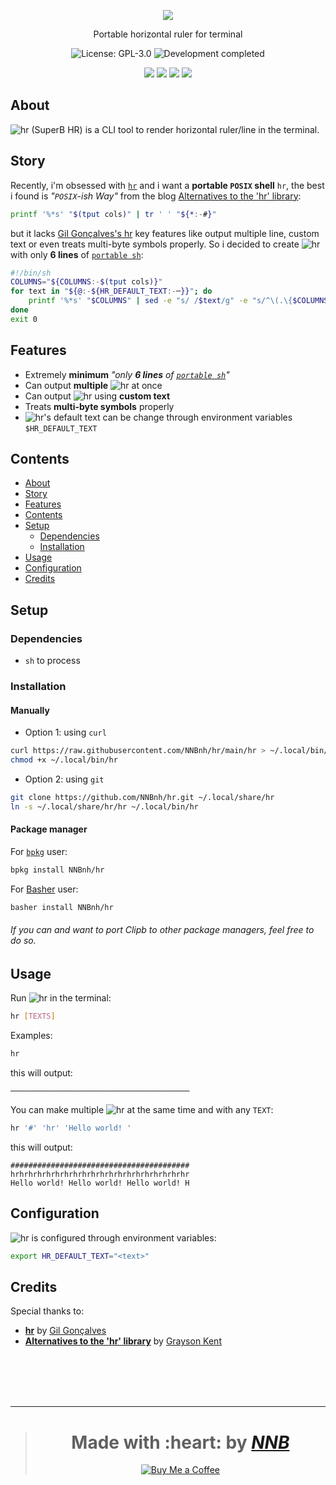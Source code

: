 <p align="center"><img src="https://user-images.githubusercontent.com/43980777/109386965-eefed000-7930-11eb-8b83-ef85d70196fa.png"></p>
<p align="center">Portable horizontal ruler for terminal</p>
<p align="center"><img src="https://img.shields.io/github/license/NNBnh/hr?labelColor=073551&color=4EAA25&style=for-the-badge" alt="License: GPL-3.0"> <img src="https://img.shields.io/badge/development-completed-%234EAA25.svg?labelColor=073551&style=for-the-badge&logoColor=FFFFFF" alt="Development completed"></p>
<p align="center"><img src="https://img.shields.io/github/watchers/NNBnh/hr?labelColor=073551&color=4EAA25&style=flat-square"> <img src="https://img.shields.io/github/stars/NNBnh/hr?labelColor=073551&color=4EAA25&style=flat-square"> <img src="https://img.shields.io/github/forks/NNBnh/hr?labelColor=073551&color=4EAA25&style=flat-square"> <img src="https://img.shields.io/github/issues/NNBnh/hr?labelColor=073551&color=4EAA25&style=flat-square"></p>

## About
![`hr`](https://user-images.githubusercontent.com/43980777/109386947-cd054d80-7930-11eb-90b3-49836d184f25.png) (SuperB HR) is a CLI tool to render horizontal ruler/line in the terminal.

## Story
Recently, i'm obsessed with [`hr`](https://github.com/LuRsT/hr) and i want a **portable `POSIX` shell** `hr`, the best i found is *"`POSIX`-ish Way"* from the blog [Alternatives to the 'hr' library](https://grayson.sh/blogs/some-alternatives-to-hr):

```sh
printf '%*s' "$(tput cols)" | tr ' ' "${*:-#}"
```

but it lacks [Gil Gonçalves's hr](https://github.com/LuRsT/hr) key features like output multiple line, custom text or even treats multi-byte symbols properly. So i decided to create ![`hr`](https://user-images.githubusercontent.com/43980777/109386947-cd054d80-7930-11eb-90b3-49836d184f25.png) with only **6 lines** of [`portable sh`](https://github.com/dylanaraps/pure-sh-bible):

```sh
#!/bin/sh
COLUMNS="${COLUMNS:-$(tput cols)}"
for text in "${@:-${HR_DEFAULT_TEXT:-─}}"; do
	printf '%*s' "$COLUMNS" | sed -e "s/ /$text/g" -e "s/^\(.\{$COLUMNS\}\).*/\1/"
done
exit 0
```

## Features
- Extremely **minimum** *"only **6 lines** of [`portable sh`](https://github.com/dylanaraps/pure-sh-bible)"*
- Can output **multiple** ![`hr`](https://user-images.githubusercontent.com/43980777/109386947-cd054d80-7930-11eb-90b3-49836d184f25.png) at once
- Can output ![`hr`](https://user-images.githubusercontent.com/43980777/109386947-cd054d80-7930-11eb-90b3-49836d184f25.png) using **custom text**
- Treats **multi-byte symbols** properly
- ![`hr`](https://user-images.githubusercontent.com/43980777/109386947-cd054d80-7930-11eb-90b3-49836d184f25.png)'s default text can be change through environment variables `$HR_DEFAULT_TEXT`

## Contents
- [About](#about)
- [Story](#story)
- [Features](#features)
- [Contents](#contents)
- [Setup](#setup)
  - [Dependencies](#dependencies)
  - [Installation](#installation)
- [Usage](#usage)
- [Configuration](#configuration)
- [Credits](#credits)

## Setup
### Dependencies
- `sh` to process

### Installation
#### Manually
- Option 1: using `curl`

```sh
curl https://raw.githubusercontent.com/NNBnh/hr/main/hr > ~/.local/bin/hr
chmod +x ~/.local/bin/hr
```

- Option 2: using `git`

```sh
git clone https://github.com/NNBnh/hr.git ~/.local/share/hr
ln -s ~/.local/share/hr/hr ~/.local/bin/hr
```

#### Package manager
For [`bpkg`](https://github.com/bpkg/bpkg) user:

```sh
bpkg install NNBnh/hr
```

For [Basher](https://github.com/bpkg/bpkg) user:

```sh
basher install NNBnh/hr
```

###### If you can and want to port Clipb to other package managers, feel free to do so.

## Usage
Run ![`hr`](https://user-images.githubusercontent.com/43980777/109386947-cd054d80-7930-11eb-90b3-49836d184f25.png) in the terminal:

```sh
hr [TEXTS]
```

Examples:

```sh
hr
```

this will output:

```console
────────────────────────────────────────
```

You can make multiple ![`hr`](https://user-images.githubusercontent.com/43980777/109386947-cd054d80-7930-11eb-90b3-49836d184f25.png) at the same time and with any `TEXT`:

```sh
hr '#' 'hr' 'Hello world! '
```

this will output:

```console
########################################
hrhrhrhrhrhrhrhrhrhrhrhrhrhrhrhrhrhrhrhr
Hello world! Hello world! Hello world! H
```

## Configuration
![`hr`](https://user-images.githubusercontent.com/43980777/109386947-cd054d80-7930-11eb-90b3-49836d184f25.png) is configured through environment variables:

```sh
export HR_DEFAULT_TEXT="<text>"
```

## Credits
Special thanks to:
- [**hr**](https://github.com/LuRsT/hr) by [Gil Gonçalves](https://github.com/LuRsT)
- [**Alternatives to the 'hr' library**](https://grayson.sh/blogs/some-alternatives-to-hr) by [Grayson Kent](https://grayson.sh)

<br><br><br><br>

---

> <h1 align="center">Made with :heart: by <a href="https://github.com/NNBnh"><i>NNB</i></a></h1>
>
> <p align="center"><a href="https://www.buymeacoffee.com/nnbnh"><img src="https://img.shields.io/badge/buy_me_a_coffee%20-%23F7CA88.svg?logo=buy-me-a-coffee&logoColor=333333&style=for-the-badge" alt="Buy Me a Coffee"></p>
